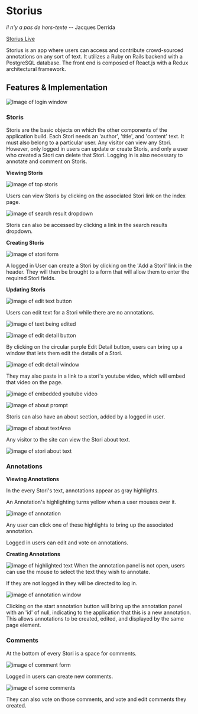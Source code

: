 # Storius

*il n'y a pas de hors-texte*
  -- Jacques Derrida

[Storius Live][live]

[live]: https://storius.herokuapp.com/#/

Storius is an app where users can access and contribute crowd-sourced annotations on any sort of text. It utilizes a Ruby on Rails backend with a PostgreSQL database. The front end is composed of React.js with a Redux architectural framework.  

## Features & Implementation

![Image of login window](docs/screenshots/login.png)

### Storis

Storis are the basic objects on which the other components of the application build. Each Stori needs an 'author', 'title', and 'content' text. It must also belong to a particular user. Any visitor can view any Stori. However, only logged in users can update or create Storis, and only a user who created a Stori can delete that Stori. Logging in is also necessary to annotate and comment on Storis.

**Viewing Storis**

![image of top storis](docs/screenshots/top_storis.png)

Users can view Storis by clicking on the associated Stori link on the index page.

![image of search result dropdown](docs/screenshots/search_view.png)

Storis can also be accessed by clicking a link in the search results dropdown.

**Creating Storis**

![image of stori form](docs/screenshots/form.png)

A logged in User can create a Stori by clicking on the 'Add a Stori' link in the header. They will then be brought to a form that will allow them to enter the required Stori fields.

**Updating Storis**

![image of edit text button](docs/screenshots/edit_text.png)

Users can edit text for a Stori while there are no annotations.

![image of text being edited](docs/screenshots/editing_text.png)

![image of edit detail button](docs/screenshots/edit_detail_button.png)

By clicking on the circular purple Edit Detail button, users can bring up a window that lets them edit the details of a Stori.

![image of edit detail window](docs/screenshots/edit_details.png)

They may also paste in a link to a stori's youtube video, which will embed that video on the page.

![image of embedded youtube video](docs/screenshots/embed.png)

![image of about prompt](docs/screenshots/empty_about.png)

Storis can also have an about section, added by a logged in user.

![image of about textArea](docs/screenshots/edit_about.png)

Any visitor to the site can view the Stori about text.

![image of stori about text](docs/screenshots/display_about.png)


### Annotations

**Viewing Annotations**

In the every Stori's text, annotations appear as gray highlights.

An Annotation's highlighting turns yellow when a user mouses over it.

![image of annotation](docs/screenshots/stori_view.png)

Any user can click  one of these highlights to bring up the associated annotation.


Logged in users can edit and vote on annotations.

**Creating Annotations**

![image of highlighted text](docs/screenshots/highlighted.png)
When the annotation panel is not open, users can use the mouse to select the text they wish to annotate.

If they are not logged in they will be directed to log in.

![image of annotation window](docs/screenshots/annotation_window.png)

Clicking on the start annotation button will bring up the annotation panel with an 'id' of null, indicating to the application that this is a new annotation. This allows annotations to be created, edited, and displayed by the same page element.

### Comments

At the bottom of every Stori is a space for comments.

![image of comment form](docs/screenshots/comment_form.png)

Logged in users can create new comments.

![image of some comments](docs/screenshots/edit_comments.png)

They can also vote on those comments, and vote and edit comments they created.
